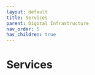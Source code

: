 ```yaml
---
layout: default
title: Services
parent: Digital Infrastructure
nav_order: 5
has_children: true
---
```


# Services
